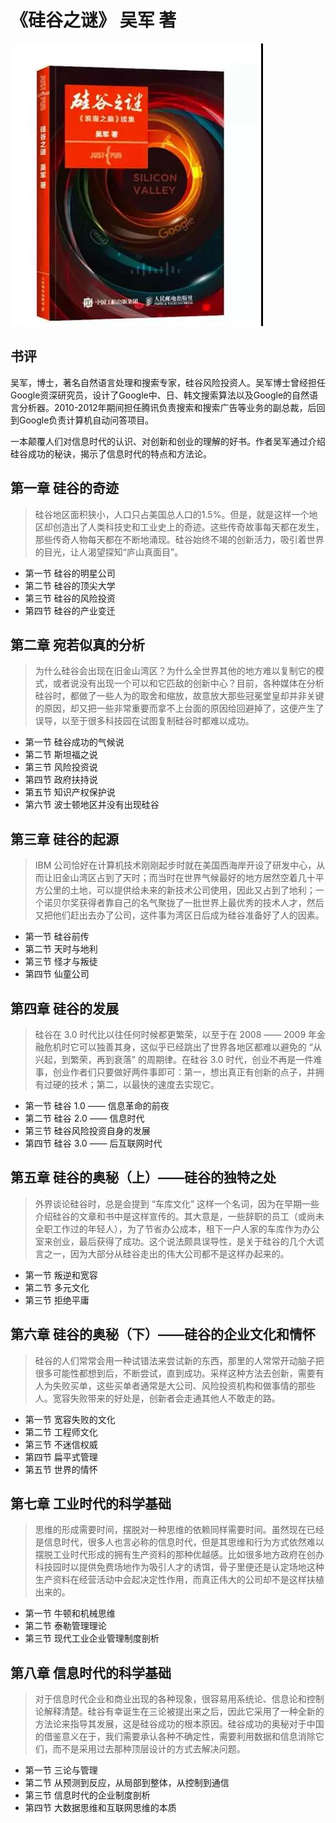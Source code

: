 # 《硅谷之谜》 吴军 著

<img src='./GUIGUZHIMI.jpg'/>

## 书评
吴军，博士，著名自然语言处理和搜索专家，硅谷风险投资人。吴军博士曾经担任Google资深研究员，设计了Google中、日、韩文搜索算法以及Google的自然语言分析器。2010-2012年期间担任腾讯负责搜索和搜索广告等业务的副总裁，后回到Google负责计算机自动问答项目。

一本颠覆人们对信息时代的认识、对创新和创业的理解的好书。作者吴军通过介绍硅谷成功的秘诀，揭示了信息时代的特点和方法论。

## 第一章 硅谷的奇迹
> 硅谷地区面积狭小，人口只占美国总人口的1.5%。但是，就是这样一个地区却创造出了人类科技史和工业史上的奇迹。这些传奇故事每天都在发生，那些传奇人物每天都在不断地涌现。硅谷始终不竭的创新活力，吸引着世界的目光，让人渴望探知“庐山真面目”。

- 第一节 硅谷的明星公司
- 第二节 硅谷的顶尖大学
- 第三节 硅谷的风险投资
- 第四节 硅谷的产业变迁

## 第二章 宛若似真的分析
> 为什么硅谷会出现在旧金山湾区？为什么全世界其他的地方难以复制它的模式，或者说没有出现一个可以和它匹敌的创新中心？目前，各种媒体在分析硅谷时，都做了一些人为的取舍和缩放，故意放大那些冠冕堂皇却并非关键的原因，却又把一些非常重要而拿不上台面的原因给回避掉了，这便产生了误导，以至于很多科技园在试图复制硅谷时都难以成功。

- 第一节 硅谷成功的气候说
- 第二节 斯坦福之说
- 第三节 风险投资说
- 第四节 政府扶持说
- 第五节 知识产权保护说
- 第六节 波士顿地区并没有出现硅谷

## 第三章 硅谷的起源
> IBM 公司恰好在计算机技术刚刚起步时就在美国西海岸开设了研发中心，从而让旧金山湾区占到了天时；而当时在世界气候最好的地方居然空着几十平方公里的土地，可以提供给未来的新技术公司使用，因此又占到了地利；一个诺贝尔奖获得者靠自己的名气聚拢了一批世界上最优秀的技术人才，然后又把他们赶出去办了公司，这件事为湾区日后成为硅谷准备好了人的因素。

- 第一节 硅谷前传
- 第二节 天时与地利
- 第三节 怪才与叛徒
- 第四节 仙童公司

## 第四章 硅谷的发展
> 硅谷在 3.0 时代比以往任何时候都更繁荣，以至于在 2008 —— 2009 年金融危机时它可以独善其身，这似乎已经跳出了世界各地区都难以避免的 “从兴起，到繁荣，再到衰落” 的周期律。在硅谷 3.0 时代，创业不再是一件难事，创业作者们只要做好两件事即可：第一，想出真正有创新的点子，并拥有过硬的技术；第二，以最快的速度去实现它。

- 第一节 硅谷 1.0 —— 信息革命的前夜
- 第二节 硅谷 2.0 —— 信息时代 
- 第三节 硅谷风险投资自身的发展
- 第四节 硅谷 3.0 —— 后互联网时代

## 第五章 硅谷的奥秘（上）——硅谷的独特之处
> 外界谈论硅谷时，总是会提到 “车库文化” 这样一个名词，因为在早期一些介绍硅谷的文章和书中是这样宣传的。其大意是，一些辞职的员工（或尚未全职工作过的年轻人），为了节省办公成本，租下一户人家的车库作为办公室来创业，最后获得了成功。这个说法颇具误导性，是关于硅谷的几个大谎言之一，因为大部分从硅谷走出的伟大公司都不是这样办起来的。

- 第一节 叛逆和宽容
- 第二节 多元文化
- 第三节 拒绝平庸

## 第六章 硅谷的奥秘（下）——硅谷的企业文化和情怀
> 硅谷的人们常常会用一种试错法来尝试新的东西，那里的人常常开动脑子把很多可能性都想到后，不断尝试，直到成功。采样这种方法去创新，需要有人为失败买单，这些买单者通常是大公司、风险投资机构和做事情的那些人。宽容失败带来的好处是，创新者会走通其他人不敢走的路。

- 第一节 宽容失败的文化
- 第二节 工程师文化
- 第三节 不迷信权威
- 第四节 扁平式管理
- 第五节 世界的情怀

## 第七章 工业时代的科学基础
> 思维的形成需要时间，摆脱对一种思维的依赖同样需要时间。虽然现在已经是信息时代，很多人也言必称的信息时代，但是其思维和行为方式依然难以摆脱工业时代形成的拥有生产资料的那种优越感。比如很多地方政府在创办科技园时以提供免费场地作为吸引人才的诱饵，骨子里便还是认定场地这种生产资料在经营活动中会起决定性作用，而真正伟大的公司却不是这样扶植出来的。

- 第一节 牛顿和机械思维
- 第二节 泰勒管理理论
- 第三节 现代工业企业管理制度剖析

## 第八章 信息时代的科学基础
> 对于信息时代企业和商业出现的各种现象，很容易用系统论、信息论和控制论解释清楚。硅谷有幸诞生在三论被提出来之后，因此它采用了一种全新的方法论来指导其发展，这是硅谷成功的根本原因。硅谷成功的奥秘对于中国的借鉴意义在于，我们需要承认各种不确定性，需要利用数据和信息消除它们，而不是采用过去那种顶层设计的方式去解决问题。

- 第一节 三论与管理
- 第二节 从预测到反应，从局部到整体，从控制到通信
- 第三节 信息时代的企业制度剖析
- 第四节 大数据思维和互联网思维的本质